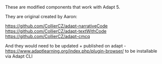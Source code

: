 These are modified components that work with Adapt 5.

They are original created by Aaron:

https://github.com/CollierCZ/adapt-narrativeCode
https://github.com/CollierCZ/adapt-textWithCode
https://github.com/CollierCZ/adapt-cmcq

And they would need to be updated + published on adapt - https://www.adaptlearning.org/index.php/plugin-browser/ to be installable via Adapt CLI